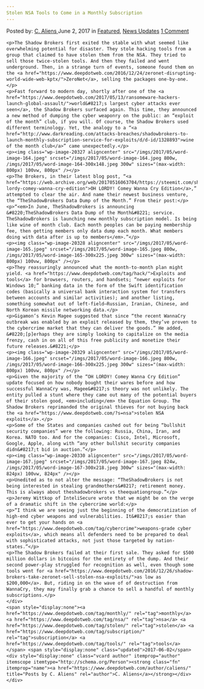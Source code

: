 ```yaml
---
Stolen NSA Tools to Come in a Monthly Subscription
---
```

<article class="post-listing post-20317 post type-post status-publish format-standard has-post-thumbnail hentry  tag-monthly tag-nsa tag-stolen tag-subscription tag-tools">
    <div class="post-inner">
        <span>Posted by: <a href="https://www.deepdotweb.com/author/caliens/" title="">C. Aliens </a></span>
    <span>June 2, 2017</span>
    <span>in <a href="https://www.deepdotweb.com/category/deepdot-news/" rel="category tag">Featured</a>, <a href="https://www.deepdotweb.com/category/news-updates/" rel="category tag">News Updates</a></span>
    <span><a href="https://www.deepdotweb.com/2017/06/02/stolen-nsa-tools-come-monthly-subscription/#comments">1 Comment</a></span>
    </p>
    <div class="clear"></div>
    
    <p>The Shadow Brokers first exited the stable with what seemed like overwhelming potential for disaster. They stole hacking tools from a group that claimed to have stolen them from the NSA. They tried to sell those twice-stolen tools. And then they failed and went underground. Then, in a strange turn of events, someone found them on the <a href="https://www.deepdotweb.com/2016/12/24/zeronet-disrupting-world-wide-web-kptx/">ZeroNet</a>, selling the packages one-by-one.</p>
    <p>Fast forward to modern day, shortly after one of the <a href="https://www.deepdotweb.com/2017/05/13/ransomeware-hackers-launch-global-assault/">world&#8217;s largest cyber attacks ever seen</a>, the Shadow Brokers surfaced again. This time, they announced a new method of dumping the cyber weaponry on the public: an “exploit of the month” club, if you will. Of course, the Shadow Brokers used different terminology. Yet, the analogy to a “<a href="http://www.darkreading.com/attacks-breaches/shadowbrokers-to-launch-monthly-subscription-service-for-exploits/d/d-id/1328893">wine of the month club</a>” came unexpectedly.</p>
    <p><img class="wp-image-20327 aligncenter" src="/imgs/2017/05/word-image-164.jpeg" srcset="/imgs/2017/05/word-image-164.jpeg 800w, /imgs/2017/05/word-image-164-300x148.jpeg 300w" sizes="(max-width: 800px) 100vw, 800px" /></p>
    <p>The Brokers, in their latest blog post, “<a href="https://web.archive.org/web/20170516063704/https://steemit.com/shadowbrokers/@theshadowbrokers/oh-lordy-comey-wanna-cry-edition">OH LORDY! Comey Wanna Cry Edition</a>,” attempted to clear the air. And name their newest business venture, the “TheShadowBrokers Data Dump of the Month.” From their post:</p>
    <p>“<em>In June, TheShadowBrokers is announcing &#8220;TheShadowBrokers Data Dump of the Month&#8221; service. TheShadowBrokers is launching new monthly subscription model. Is being like wine of month club. Each month peoples can be paying membership fee, then getting members only data dump each month. What members doing with data after is up to members</em>.”</p>
    <p><img class="wp-image-20328 aligncenter" src="/imgs/2017/05/word-image-165.jpeg" srcset="/imgs/2017/05/word-image-165.jpeg 800w, /imgs/2017/05/word-image-165-300x225.jpeg 300w" sizes="(max-width: 800px) 100vw, 800px" /></p>
    <p>They reassuringly announced what the month-to-month plan might yield. <a href="https://www.deepdotweb.com/tag/hack/">Exploits and tools</a> for browsers, routers, and handsets; “newer exploits for Windows 10;” banking data in the form of the Swift identification codes (basically a universal bank interaction system for transfers between accounts and similar activities); and another listing, something somewhat out of left-field—Russian, Iranian, Chinese, and North Korean missile networking data.</p>
    <p>Gigamon’s Kevin Magee suggested that since “the recent WannaCry outbreak was enabled by an exploit released by them, they’ve proven to the cybercrime market that they can deliver the goods.” He added, &#8220;[p]erhaps they are simply looking to capitalize on the media frenzy, cash in on all of this free publicity and monetize their future releases.&#8221;</p>
    <p><img class="wp-image-20329 aligncenter" src="/imgs/2017/05/word-image-166.jpeg" srcset="/imgs/2017/05/word-image-166.jpeg 800w, /imgs/2017/05/word-image-166-300x225.jpeg 300w" sizes="(max-width: 800px) 100vw, 800px" /></p>
    <p>Given the majority of the “OH LORDY! Comey Wanna Cry Edition” update focused on how nobody bought their wares before and how successful WannaCry was, Magee&#8217;s theory was not unlikely. The entity pulled a stunt where they came out many of the potential buyers of their stolen good, <em>including</em> the Equation Group. The Shadow Brokers reprimanded the original thieves for not buying back the <a href="https://www.deepdotweb.com/?s=nsa">stolen NSA exploits</a>.</p>
    <p>Some of the States and companies cashed out for being “bullshit security companies” were the following: Russia, China, Iran, and Korea. NATO too. And for the companies: Cisco, Intel, Microsoft, Google, Apple, along with “any other bullshit security companies didn&#8217;t bid in auction.”</p>
    <p><img class="wp-image-20330 aligncenter" src="/imgs/2017/05/word-image-167.jpeg" srcset="/imgs/2017/05/word-image-167.jpeg 824w, /imgs/2017/05/word-image-167-300x218.jpeg 300w" sizes="(max-width: 824px) 100vw, 824px" /></p>
    <p>Unedited as to not alter the message: “TheShadowBrokers is not being interested in stealing grandmothers&#8217; retirement money. This is always about theshadowbrokers vs theequationgroup.”</p>
    <p>Jeremy Wittkop of InteliSecure wrote that we might be on the verge of a dramatic shift in the cybercrime world:</p>
    <p>“I think we are seeing just the beginning of the democratization of high-end cyber weapons and vulnerabilities. It&#8217;s easier than ever to get your hands on <a href="https://www.deepdotweb.com/tag/cybercrime">weapons-grade cyber exploits</a>, which means all defenders need to be prepared to deal with sophisticated attacks, not just those targeted by nation-states.”</p>
    <p>The Shadow Brokers failed at their first sale. They asked for $500 million dollars in bitcoins for the entirety of the dump. And their second power-play struggled for recognition as well, even though some tools went for <a href="https://www.deepdotweb.com/2016/12/26/shadow-brokers-take-zeronet-sell-stolen-nsa-exploits/">as low as $200,000</a>. But, riding in on the wave of of destruction from WannaCry, they may finally grab a chance to sell a handful of monthly subscriptions.</p>
    </div>
    <span style="display:none"><a href="https://www.deepdotweb.com/tag/monthly/" rel="tag">monthly</a> <a href="https://www.deepdotweb.com/tag/nsa/" rel="tag">nsa</a> <a href="https://www.deepdotweb.com/tag/stolen/" rel="tag">stolen</a> <a href="https://www.deepdotweb.com/tag/subscription/" rel="tag">subscription</a> <a href="https://www.deepdotweb.com/tag/tools/" rel="tag">tools</a></span> <span style="display:none" class="updated">2017-06-02</span>
    <div style="display:none" class="vcard author" itemprop="author" itemscope itemtype="http://schema.org/Person"><strong class="fn" itemprop="name"><a href="https://www.deepdotweb.com/author/caliens/" title="Posts by C. Aliens" rel="author">C. Aliens</a></strong></div>
    </div>
</article>

